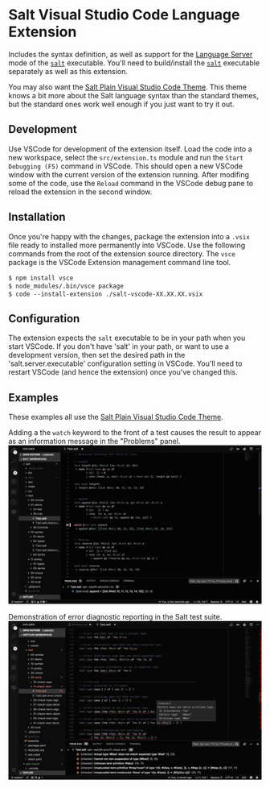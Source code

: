 # Salt Visual Studio Code Language Extension

Includes the syntax definition, as well as support for the [Language Server](https://langserver.org/) mode of the [`salt`](https://github.com/discus-lang/salt) executable. You'll need to build/install the [`salt`](https://github.com/discus-lang/salt) executable separately as well as this extension.

You may also want the [Salt Plain Visual Studio Code Theme](https://github.com/discus-lang/salt-theme). This theme knows a bit more about the Salt language syntax than the standard themes, but the standard ones work well enough if you just want to try it out.

## Development
Use VSCode for development of the extension itself. Load the code into a new workspace, select the `src/extension.ts` module and run the `Start Debugging (F5)` command in VSCode. This should open a new VSCode window with the current version of the extension running. After modifing some of the code, use the `Reload` command in the VSCode debug pane to reload the extension in the second window.

## Installation
Once you're happy with the changes, package the extension into a `.vsix` file ready to installed more permanently into VSCode. Use the following commands from the root of the extension source directory. The `vsce` package is the VSCode Extension management command line tool.

```
$ npm install vsce
$ node_modules/.bin/vsce package
$ code --install-extension ./salt-vscode-XX.XX.XX.vsix
```

## Configuration
The extension expects the `salt` executable to be in your path when you start VSCode. If you don't have 'salt' in your path, or want to use a development version, then set the desired path in the 'salt.server.executable' configuration setting in VSCode. You'll need to restart VSCode (and hence the extension) once you've changed this.

## Examples
These examples all use the [Salt Plain Visual Studio Code Theme](https://github.com/discus-lang/salt-theme).

Adding a the `watch` keyword to the front of a test causes the result to appear as an information message in the "Problems" panel.
![Dark Theme Watching Lists](doc/example-dark-watch-lists.jpg)

Demonstration of error diagnostic reporting in the Salt test suite.
![Dark Theme Check Errors](doc/example-dark-check-error.jpg)
